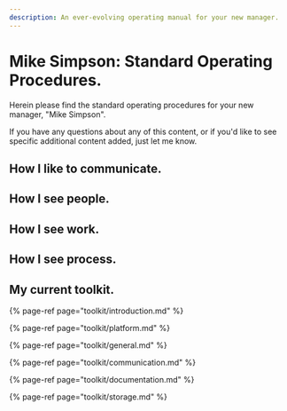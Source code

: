 ```yaml
---
description: An ever-evolving operating manual for your new manager.
---
```


# Mike Simpson: Standard Operating Procedures.

Herein please find the standard operating procedures for your new manager, "Mike Simpson".

If you have any questions about any of this content, or if you'd like to see specific additional content added, just let me know.

## How I like to communicate.

## How I see people.

## How I see work.

## How I see process.

## My current toolkit.

{% page-ref page="toolkit/introduction.md" %}

{% page-ref page="toolkit/platform.md" %}

{% page-ref page="toolkit/general.md" %}

{% page-ref page="toolkit/communication.md" %}

{% page-ref page="toolkit/documentation.md" %}

{% page-ref page="toolkit/storage.md" %}

